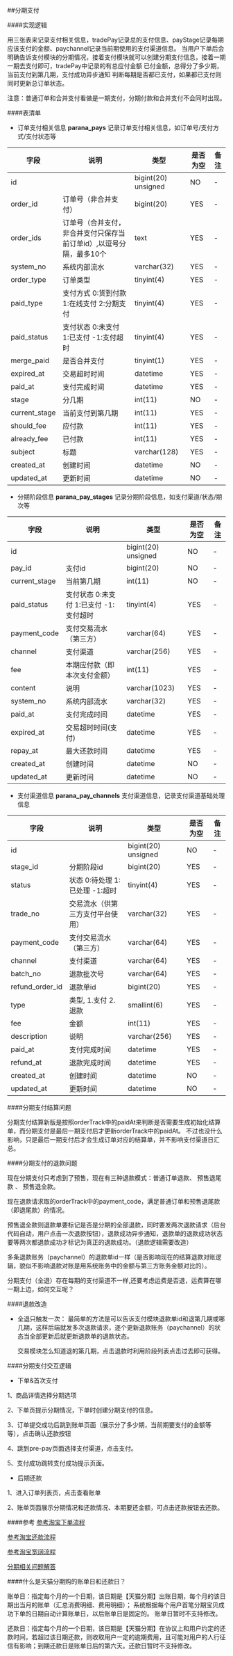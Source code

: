 ##分期支付

####实现逻辑

用三张表来记录支付相关信息，tradePay记录总的支付信息、payStage记录每期应该支付的金额、paychannel记录当前期使用的支付渠道信息。
当用户下单后会明确告诉支付模块的分期情况，接着支付模块就可以创建分期支付信息，接着一期一期去支付即可，tradePay中记录的有总应付金额
已付金额，总得分了多少期，当前支付到第几期，支付成功异步通知 判断每期是否都已支付，如果都已支付则同时更新总订单状态。

注意：普通订单和合并支付看做是一期支付，分期付款和合并支付不会同时出现。


####表清单

* 订单支付相关信息
**parana_pays**  记录订单支付相关信息，如订单号/支付方式/支付状态等

| 字段  |  说明 | 类型 | 是否为空 | 备注
|------|-------|-----|------|--------
|id||bigint(20) unsigned|NO| - |
|order_id|订单号（非合并支付）|bigint(20)|YES| - |
|order_ids|订单号（合并支付，非合并支付只保存当前订单id）,以逗号分隔，最多10个|text|YES| - |
|system_no|系统内部流水|varchar(32)|YES| - |
|order_type|订单类型|tinyint(4)|YES| - |
|paid_type|支付方式 0:货到付款 1:在线支付 2:分期支付|tinyint(4)|YES| - |
|paid_status|支付状态 0:未支付 1:已支付 -1:支付超时|tinyint(4)|YES| - |
|merge_paid|是否合并支付|tinyint(1)|YES| - |
|expired_at|交易超时时间|datetime|YES| - |
|paid_at|支付完成时间|datetime|YES| - |
|stage|分几期|int(11)|NO| - |
|current_stage|当前支付到第几期|int(11)|YES| - |
|should_fee|应付款|int(11)|YES| - |
|already_fee|已付款|int(11)|YES| - |
|subject|标题|varchar(128)|YES| - |
|created_at|创建时间|datetime|NO| - |
|updated_at|更新时间|datetime|NO| - |



* 分期阶段信息
**parana_pay_stages**  记录分期阶段信息，如支付渠道/状态/期次等

| 字段  |  说明 | 类型 | 是否为空 | 备注
|------|-------|-----|------|--------
|id||bigint(20) unsigned|NO| - |
|pay_id|支付id|bigint(20)|NO| - |
|current_stage|当前第几期|int(11)|NO| - |
|paid_status|支付状态 0:未支付 1:已支付 -1:支付超时|tinyint(4)|YES| - |
|payment_code|支付交易流水（第三方）|varchar(64)|YES| - |
|channel|支付渠道|varchar(256)|YES| - |
|fee|本期应付款（即本次支付金额）|int(11)|YES| - |
|content|说明|varchar(1023)|YES| - |
|system_no|系统内部流水|varchar(32)|YES| - |
|paid_at|支付完成时间|datetime|YES| - |
|expired_at|交易超时时间(支付)|datetime|YES| - |
|repay_at|最大还款时间|datetime|YES| - |
|created_at|创建时间|datetime|NO| - |
|updated_at|更新时间|datetime|NO| - |



* 支付渠道信息
**parana_pay_channels**  支付渠道信息，记录支付渠道基础处理信息

| 字段  |  说明 | 类型 | 是否为空 | 备注
|------|-------|-----|------|--------
|id||bigint(20) unsigned|NO| - |
|stage_id|分期阶段id|bigint(20)|YES| - |
|status|状态 0:待处理 1:已处理 -1:超时|tinyint(4)|YES| - |
|trade_no|交易流水（供第三方支付平台使用）|varchar(32)|YES| - |
|payment_code|支付交易流水（第三方）|varchar(64)|YES| - |
|channel|支付渠道|varchar(64)|YES| - |
|batch_no|退款批次号|varchar(64)|YES| - |
|refund_order_id|退款单id|bigint(20)|YES| - |
|type|类型, 1.支付 2.退款|smallint(6)|YES| - |
|fee|金额|int(11)|YES| - |
|description|说明|varchar(256)|YES| - |
|paid_at|支付完成时间|datetime|YES| - |
|refund_at|退款完成时间|datetime|YES| - |
|created_at|创建时间|datetime|NO| - |
|updated_at|更新时间|datetime|NO| - |



####分期支付结算问题
 
分期支付结算新版是按照orderTrack中的paidAt来判断是否需要生成初始化结算单，而分期支付是最后一期支付后才更新orderTrack中的paidAt。
不过也没什么影响，只是最后一期支付后才会生成订单对应的结算单，并不影响支付渠道日汇总。

####分期支付的退款问题

现在分期支付只考虑到了预售，现在有三种退款模式：普通订单退款、 预售退尾款 、 预售退全款。

现在退款请求取的orderTrack中的payment_code，满足普通订单和预售退尾款（即退尾款）的情况。

预售退全款则退款单要标记是否是分期的全部退款，同时要发两次退款请求（后台代码自动，用户点击一次退款按钮），退款成功异步通知，退款单的退款成功状态要等两次都退款成功才标记为真正的退款成功。（退款逻辑需要改造）

多条退款账务（paychannel）的退款单id一样（是否影响现在的结算退款对账逻辑，貌似不影响退款对账是用系统账务中的金额与第三方账务金额对比的）。

分期支付（全退）存在每期的支付渠道不一样,还要考虑运费是否退，运费算在哪一期上边，如何交互呢？

####退款改造

* 全退只触发一次：
  最简单的方法是可以告诉支付模块退款单id和退第几期或哪几期，这样后端就发多次退款请求，逐个更新退款账务（paychannel）的状态当全部更新后就更新退款单的退款状态。

  交易模块怎么知道退的第几期，点击退款时利用阶段列表点击过去即可获得。


####分期支付交互逻辑

* 下单&首次支付

1、商品详情选择分期选项

2、下单页提示分期情况，下单时创建分期支付的信息。

3、订单提交成功后跳到账单页面（展示分了多少期，当前期要支付的金额等等），点击确认还款按钮

4、跳到pre-pay页面选择支付渠道，点击支付。

5、支付成功跳转支付成功提示页面。

* 后期还款

1、进入订单列表页，点击查看账单

2、账单页面展示分期情况和还款情况、本期要还金额，可点击还款按钮去还款。

####参考
[参考淘宝下单流程](http://jingyan.baidu.com/article/f0062228dfcfa3fbd3f0c88f.html)

[参考淘宝还款流程](http://jingyan.baidu.com/album/b87fe19e94e6955219356842.html)

[参考淘宝宽阔流程](http://jingyan.baidu.com/album/af9f5a2d00fd5343150a4557.html?picindex=6)

[分期相关问题解答](https://cshall.alipay.com/lab/cateQuestion.htm?cateId=234581&pcateId=210225)

####什么是天猫分期购的账单日和还款日？

账单日：指定每个月的一个日期，该日期是【天猫分期】出账日期，每个月的该日期出当月的账单（汇总消费明细、费用明细）；
系统根据每个用户首笔分期宝贝成功下单的日期自动计算账单日，以后账单日是固定的。
账单日暂时不支持修改。

还款日：指定每个月的一个日期，该日期是【天猫分期】在协议上和用户约定的还款时间，若超过该日期还款，则收取用户一定的逾期费用，且可能对用户的人行征信有影响；到期还款日是账单日后的第六天。还款日暂时不支持修改。









